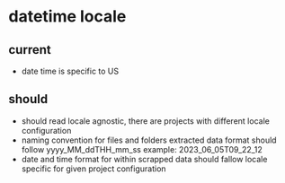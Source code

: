 # datetime locale

## current
* date time is specific to US

## should
* should read locale agnostic, there are projects with different locale configuration
* naming convention for files and folders extracted data format 
    should follow yyyy_MM_ddTHH_mm_ss example: 2023_06_05T09_22_12
* date and time format for within scrapped data should fallow locale specific for given project configuration
